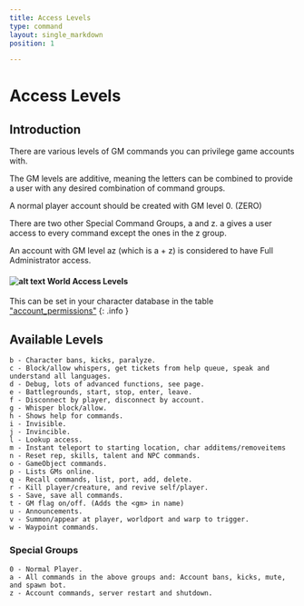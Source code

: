 ```yaml
---
title: Access Levels
type: command
layout: single_markdown
position: 1

---
```

# Access Levels

## Introduction
There are various levels of GM commands you can privilege game accounts with.

The GM levels are additive, meaning the letters can be combined to provide a user with any desired combination of command groups.

A normal player account should be created with GM level 0. (ZERO)

There are two other Special Command Groups, a and z. a gives a user access to every command except the ones in the z group.

An account with GM level az (which is a + z) is considered to have Full Administrator access.

#### ![alt text](/Wiki/images/world_icon_s.jpg "Worldserver logo") World Access Levels

This can be set in your character database in the table ["account_permissions"](/Wiki/database/characters/account_permissions/ "Table account_permissions")
{: .info }

## Available Levels
    b - Character bans, kicks, paralyze.
    c - Block/allow whispers, get tickets from help queue, speak and understand all languages.
    d - Debug, lots of advanced functions, see page.  
    e - Battlegrounds, start, stop, enter, leave.
    f - Disconnect by player, disconnect by account.
    g - Whisper block/allow.
    h - Shows help for commands.
    i - Invisible.
    j - Invincible.
    l - Lookup access.
    m - Instant teleport to starting location, char additems/removeitems
    n - Reset rep, skills, talent and NPC commands.
    o - GameObject commands.
    p - Lists GMs online.
    q - Recall commands, list, port, add, delete.
    r - Kill player/creature, and revive self/player.
    s - Save, save all commands.
    t - GM flag on/off. (Adds the <gm> in name)
    u - Announcements.
    v - Summon/appear at player, worldport and warp to trigger.
    w - Waypoint commands.

### Special Groups
    0 - Normal Player.
    a - All commands in the above groups and: Account bans, kicks, mute, and spawn bot.
    z - Account commands, server restart and shutdown.
